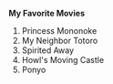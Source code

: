 
**My Favorite Movies**
<ol>
  <li>Princess Mononoke</li>
  <li>My Neighbor Totoro</li>
  <li>Spirited Away</li>
  <li>Howl's Moving Castle</li>
  <li>Ponyo</li>
</ol>
